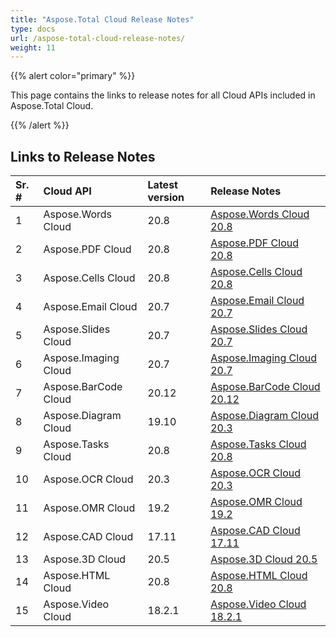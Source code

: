 ```yaml
---
title: "Aspose.Total Cloud Release Notes"
type: docs
url: /aspose-total-cloud-release-notes/
weight: 11
---
```


{{% alert color="primary" %}}

This page contains the links to release notes for all Cloud APIs included in Aspose.Total Cloud. 

{{% /alert %}}
## **Links to Release Notes**

|**Sr. #**|**Cloud API**|**Latest version**|**Release Notes**|
| :- | :- | :- | :- |
|1|Aspose.Words Cloud|20.8|[Aspose.Words Cloud 20.8](https://docs2.aspose.cloud/words/aspose-words-cloud-20-8-release-notes/)|
|2|Aspose.PDF Cloud|20.8|[Aspose.PDF Cloud 20.8](https://docs2.aspose.cloud/pdf/aspose-pdf-cloud-20-8-release-notes/)|
|3|Aspose.Cells Cloud|20.8|[Aspose.Cells Cloud 20.8](https://docs.aspose.cloud/cells/aspose-cells-cloud-20-8-release-notes/)|
|4|Aspose.Email Cloud|20.7|[Aspose.Email Cloud 20.7](https://docs.aspose.cloud/email/aspose-email-cloud-20-7-release-notes/)|
|5|Aspose.Slides Cloud|20.7|[Aspose.Slides Cloud 20.7](https://docs.aspose.cloud/slides/aspose-slides-cloud-20-7-release-notes/)|
|6|Aspose.Imaging Cloud|20.7|[Aspose.Imaging Cloud 20.7](https://docs.aspose.cloud/imaging/aspose-imaging-cloud-20-7-release-notes/)|
|7| Aspose.BarCode Cloud | 20.12 | [Aspose.BarCode Cloud 20.12](https://docs.aspose.cloud/barcode/aspose-barcode-cloud-20-12-release-notes/) |
|8|Aspose.Diagram Cloud|19.10|[Aspose.Diagram Cloud 20.3](https://docs.aspose.cloud/diagram/aspose-diagram-cloud-20-3-release-notes/)|
|9|Aspose.Tasks Cloud|20.8|[Aspose.Tasks Cloud 20.8](https://docs.aspose.cloud/tasks/aspose-tasks-cloud-20-8-release-notes/)|
|10|Aspose.OCR Cloud|20.3|[Aspose.OCR Cloud 20.3](https://docs.aspose.cloud/ocr/aspose-ocr-for-cloud-20-03-release-notes/)|
|11|Aspose.OMR Cloud|19.2|[Aspose.OMR Cloud 19.2](https://docs.aspose.cloud/omr/aspose-omr-cloud-19-2-release-notes/)|
|12|Aspose.CAD Cloud|17.11|[Aspose.CAD Cloud 17.11](https://docs.aspose.cloud/cad/aspose-cad-cloud-17-11-release-notes/)|
|13|Aspose.3D Cloud|20.5|[Aspose.3D Cloud 20.5](https://docs.aspose.cloud/3d/aspose-3d-cloud-release-notes-20-5/)|
|14|Aspose.HTML Cloud|20.8|[Aspose.HTML Cloud 20.8](https://docs.aspose.cloud/html/aspose-html-cloud-20-08-release-notes/)|
|15|Aspose.Video Cloud|18.2.1|[Aspose.Video Cloud 18.2.1](https://docs.aspose.cloud/video/aspose-video-cloud-18-2-1-release-notes/)|
